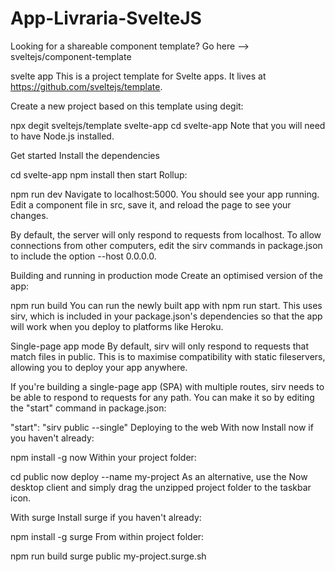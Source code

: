 # App-Livraria-SvelteJS

Looking for a shareable component template? Go here --> sveltejs/component-template

svelte app
This is a project template for Svelte apps. It lives at https://github.com/sveltejs/template.

Create a new project based on this template using degit:

npx degit sveltejs/template svelte-app
cd svelte-app
Note that you will need to have Node.js installed.

Get started
Install the dependencies

cd svelte-app
npm install
then start Rollup:

npm run dev
Navigate to localhost:5000. You should see your app running. Edit a component file in src, save it, and reload the page to see your changes.

By default, the server will only respond to requests from localhost. To allow connections from other computers, edit the sirv commands in package.json to include the option --host 0.0.0.0.

Building and running in production mode
Create an optimised version of the app:

npm run build
You can run the newly built app with npm run start. This uses sirv, which is included in your package.json's dependencies so that the app will work when you deploy to platforms like Heroku.

Single-page app mode
By default, sirv will only respond to requests that match files in public. This is to maximise compatibility with static fileservers, allowing you to deploy your app anywhere.

If you're building a single-page app (SPA) with multiple routes, sirv needs to be able to respond to requests for any path. You can make it so by editing the "start" command in package.json:

"start": "sirv public --single"
Deploying to the web
With now
Install now if you haven't already:

npm install -g now
Within your project folder:

cd public
now deploy --name my-project
As an alternative, use the Now desktop client and simply drag the unzipped project folder to the taskbar icon.

With surge
Install surge if you haven't already:

npm install -g surge
From within project folder:

npm run build
surge public my-project.surge.sh

